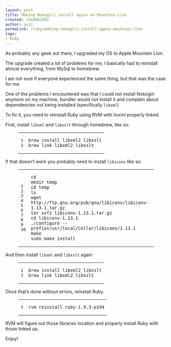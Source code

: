 ```yaml
---
layout: post
title: Making Nokogiri install again on Mountain Lion
created: 1344862401
author: avit
permalink: /ruby/making-nokogiri-install-again-mountain-lion
tags:
- Ruby
---
```

<p>As probably any geek out there, I upgraded my OS to Apple Mountain Lion.</p>

<p>The upgrade created a lot of problems for me, I basically had to reinstall almost everything, from MySql to homebrew.</p>

<p>I am not sure if everyone experienced the same thing, but that was the case for me.</p>

<p>One of the problems I encountered was that I could not install Nokogiri anymore on my machine, bundler would not install it and complain about dependencies not being installed (specifically <code>libxml</code>)</p>

<p>To fix it, you need to reinstall Ruby using RVM with livxml properly linked.</p>

<p>First, install <code>libxml</code> and <code>libxslt</code> through homebrew, like so:</p>

<figure class='code'><div class="highlight"><table><tr><td class="gutter"><pre class="line-numbers"><span class='line-number'>1</span>
<span class='line-number'>2</span>
</pre></td><td class='code'><pre><code class=''><span class='line'>brew install libxml2 libxslt
</span><span class='line'>brew link libxml2 libxslt</span></code></pre></td></tr></table></div></figure>


<p>If that doesn’t work you probably need to install <code>libiconv</code> like so:</p>

<figure class='code'><div class="highlight"><table><tr><td class="gutter"><pre class="line-numbers"><span class='line-number'>1</span>
<span class='line-number'>2</span>
<span class='line-number'>3</span>
<span class='line-number'>4</span>
<span class='line-number'>5</span>
<span class='line-number'>6</span>
<span class='line-number'>7</span>
<span class='line-number'>8</span>
<span class='line-number'>9</span>
<span class='line-number'>10</span>
</pre></td><td class='code'><pre><code class=''><span class='line'>cd   
</span><span class='line'>mkdir temp
</span><span class='line'>cd temp
</span><span class='line'>ls
</span><span class='line'>wget http://ftp.gnu.org/pub/gnu/libiconv/libiconv-1.13.1.tar.gz
</span><span class='line'>tar xvfz libiconv-1.13.1.tar.gz
</span><span class='line'>cd libiconv-1.13.1
</span><span class='line'>./configure --prefix=/usr/local/Cellar/libiconv/1.13.1
</span><span class='line'>make
</span><span class='line'>sudo make install</span></code></pre></td></tr></table></div></figure>


<p>And then install <code>libxml</code> and <code>libxslt</code> again</p>

<figure class='code'><div class="highlight"><table><tr><td class="gutter"><pre class="line-numbers"><span class='line-number'>1</span>
<span class='line-number'>2</span>
</pre></td><td class='code'><pre><code class=''><span class='line'>brew install libxml2 libxslt
</span><span class='line'>brew link libxml2 libxslt</span></code></pre></td></tr></table></div></figure>


<p>Once that’s done without errors, reinstall Ruby.</p>

<figure class='code'><div class="highlight"><table><tr><td class="gutter"><pre class="line-numbers"><span class='line-number'>1</span>
</pre></td><td class='code'><pre><code class=''><span class='line'>rvm reinstall ruby-1.9.3-p194</span></code></pre></td></tr></table></div></figure>


<p>RVM will figure out those libraries location and properly install Ruby with those linked up.</p>

<p>Enjoy!</p>
